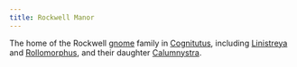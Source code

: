 ```yaml
---
title: Rockwell Manor
---
```


The home of the Rockwell [gnome](../creatures/gnomes) family in [Cognitutus](cognitutus), including [Linistreya](../dossiers/linistreya-rockwell) and [Rollomorphus](../dossiers/rollomorphus-rockwell), and their daughter [Calumnystra](../dossiers/callie).
